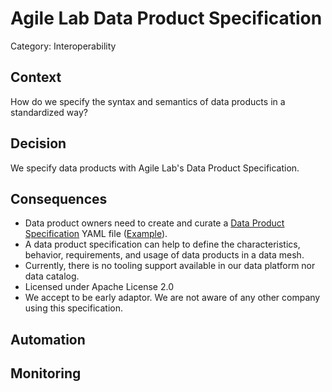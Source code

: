 # Agile Lab Data Product Specification

Category: Interoperability

## Context

How do we specify the syntax and semantics of data products in a standardized way?

## Decision

We specify data products with Agile Lab's Data Product Specification.

## Consequences

- Data product owners need to create and curate a [Data Product Specification](https://github.com/agile-lab-dev/Data-Product-Specification) YAML file ([Example](https://github.com/agile-lab-dev/Data-Product-Specification/blob/main/example.yaml)).
- A data product specification can help to define the characteristics, behavior, requirements, and usage of data products in a data mesh.
- Currently, there is no tooling support available in our data platform nor data catalog.
- Licensed under Apache License 2.0
- We accept to be early adaptor. We are not aware of any other company using this specification.

## Automation

## Monitoring
